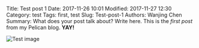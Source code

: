 Title: Test post 1
Date: 2017-11-26 10:01
Modified: 2017-11-27 12:30
Category: test
Tags: first, test
Slug: Test-post-1
Authors: Wanjing Chen
Summary: What does your post talk about? Write here.
This is the *first post* from my Pelican blog. **YAY!**

![Test image](test.png)
